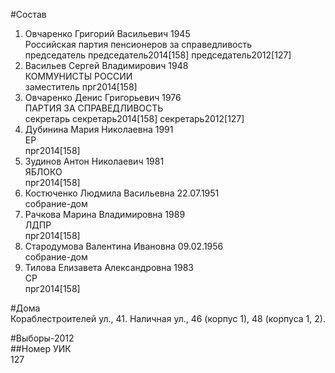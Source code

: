 #Состав  
1. Овчаренко Григорий Васильевич 1945  
    Российская партия пенсионеров за справедливость  
    председатель председатель2014[158] председатель2012[127]  
2. Васильев Сергей Владимирович 1948  
    КОММУНИСТЫ РОССИИ  
    заместитель прг2014[158]  
3. Овчаренко Денис Григорьевич 1976  
    ПАРТИЯ ЗА СПРАВЕДЛИВОСТЬ  
    секретарь секретарь2014[158] секретарь2012[127]  
4. Дубинина Мария Николаевна 1991  
    ЕР  
    прг2014[158]  
5. Зудинов Антон Николаевич 1981  
    ЯБЛОКО  
    прг2014[158]  
6. Костюченко Людмила Васильевна 22.07.1951  
    собрание-дом  
7. Рачкова Марина Владимировна 1989  
    ЛДПР  
    прг2014[158]  
8. Стародумова Валентина Ивановна 09.02.1956  
    собрание-дом  
9. Тилова Елизавета Александровна 1983  
    СР  
    прг2014[158]  
  
#Дома  
Кораблестроителей ул.,   41. Наличная ул.,     46 (корпус 1), 48 (корпуса 1, 2).  
  
#Выборы-2012  
##Номер УИК  
127  
